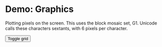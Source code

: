 # Demo: Graphics

Plotting pixels on the screen. This uses the block mosaic set, G1. Unicode calls these characters sextants, with 6 pixels per character.

<button id="gridButton">Toggle grid</button>

<ClientOnly>

<div id="screen"></div>

<script setup>
import { onMounted, onUnmounted, nextTick } from 'vue';
import { Attributes, Colour, Teletext } from '@techandsoftware/teletext';

let t;

function demo() {
    t = Teletext();
    t.addTo('#screen');
    document.querySelector('#gridButton').onclick = () => t.toggleGrid();

    // set graphics mode with alternative colours per row
    for (let r = 0; r < 25; r++) {
        t.writeByte(0, r, r % 2 ? '\x13' : '\x12');
    }
    for (let radius = 5; radius <= 30; radius += 4) {
        midpointCircle(40, 37, radius);
    }
    t.updateDisplay();

    // midpoint circle algorithm
    function midpointCircle(x0, y0, radius) {
        let x = radius;
        let y = 0;
        let decisionOver2 = 1 - x;

        while (y <= x) {
            t.plot(x + x0, y + y0);
            t.plot(y + x0, x + y0);
            t.plot(-x + x0, y + y0);
            t.plot(-y + x0, x + y0);
            t.plot(-x + x0, -y + y0);
            t.plot(-y + x0, -x + y0);
            t.plot(x + x0, -y + y0);
            t.plot(y + x0, -x + y0);

            y++;
            if (decisionOver2 <= 0) {
                decisionOver2 += 2 * y + 1;
            } else {
                x--;
                decisionOver2 += 2 * (y - x) + 1;
            }
        }
    }
}
    
onMounted(async() => { await nextTick(); demo() });
onUnmounted(() => t.destroy());
</script>
</ClientOnly>
